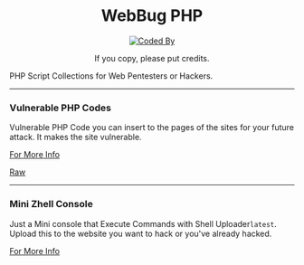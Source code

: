 <div align="center">

# WebBug PHP

[![Coded By](https://img.shields.io/badge/Coded%20By-Zech%20Bron-red?style=for-the-badge&logo=github)](https://github.com/ZechBron)

If you copy, please put credits.
</div>

PHP Script Collections for Web Pentesters or Hackers.

---

### Vulnerable PHP Codes

Vulnerable PHP Code you can insert to the pages of the sites for your future attack. It makes the site vulnerable.

[For More Info](https://github.com/ZechBron/Webug_PHP/wiki/PHP-Vulnerable-Codes)

[Raw](https://raw.githubusercontent.com/ZechBron/Webug_PHP/master/zVuln.php)

---

### Mini Zhell Console

Just a Mini console that Execute Commands with Shell Uploader`latest`. Upload this to the website you want to hack or you've already hacked.

[For More Info](https://github.com/ZechBron/Webug_PHP/wiki/Mini-Zhell-Console)


